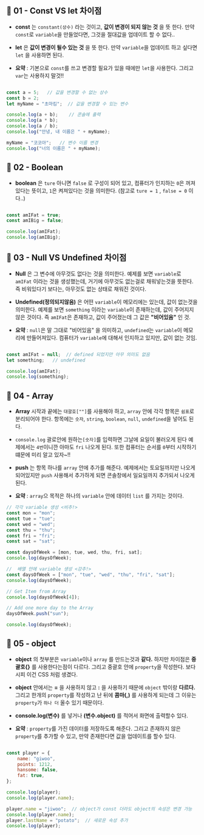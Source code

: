 ## 📍 01 - Const VS let 차이점

* **const** 는 `constant(상수)` 라는 것이고, **값이 변경이 되지 않는 것** 을 뜻 한다. 만약 `const`로 `variable`을 만들었다면, 그것을 절대값을 업데이트 할 수 없다..

* **let** 은 **값이 변경이 될수 있는 것** 을 뜻 한다. 만약 `variable`을 업데이트 하고 싶다면 `let` 을 사용하면 된다.

* **요약** : 기본으로 `const`를 쓰고 변경할 필요가 있을 때에만 `let`을 사용한다. 그리고 `var`는 사용하지 말것!! 

```JavaScript

const a = 5;   // 값을 변경할 수 없는 상수
const b = 2;
let myName = "초마킴";  // 값을 변경할 수 있는 변수

console.log(a + b);    // 콘솔에 출력
console.log(a * b);
console.log(a / b);
console.log("안녕, 내 이름은 " + myName);

myName = "코코아";   // 변수 이름 변경 
console.log("너의 이름은 " + myName);

```


## 📍 02 - Boolean

* **boolean** 은 `ture` 아니면 `false` 로 구성이 되어 있고, 컴퓨터가 인지하는 `0`은 꺼져있다는 뜻이고, `1`은 켜져있다는 것을 의미한다. (참고로 `ture = 1` , `false = 0` 이다..) 

```JavaScript

const amIFat = true;
const amIBig = false;

console.log(amIFat);
console.log(amIBig);

```

## 📍 03 - Null VS Undefined 차이점

* **Null** 은 그 변수에 아무것도 없다는 것을 의미한다. 예제를 보면 `variable`로 `amIFat` 이라는 것을 생성했는데, 거기에 아무것도 없는걸로 채워넣는것을 뜻한다. 즉 비워있다기 보다는, 아무것도 없는 상태로 채워진 것이다.

* **Undefined(정의되지않음)** 은 어떤 `variable`이 메모리에는 있는데, 값이 없는것을 의미한다. 예제를 보면 `something` 이라는 `variable`이 존재하는데, 값이 주어지지 않은 것이다. 즉 `amIFat`은 존재하고, 값이 주어졌는데 그 값은 **"비어있음"** 인 것.

* **요약** : `null`은 말 그대로 "비어있음" 을 의미하고, `undefined`는 `variable`이 메모리에 만들어져있다. 컴퓨터가 `variable`에 대해서 인지하고 있지만, 값이 없는 것임. 

```JavaScript

const amIFat = null;  // defined 되었지만 아무 의미도 없음
let something;   // undefined

console.log(amIFat);
console.log(something);

```

## 📍 04 - Array

* **Array** 시작과 끝에는 `대괄호[""]`를 사용해야 하고, `array` 안에 각각 항목은 `쉼표`로 분리되어야 한다. 항목에는 `숫자`, `string`, `boolean`, `null`, `undefined`을 넣어도 된다.

* `console.log` 괄로안에 원하는`[숫자]`를 입력하면 그날에 요일이 불러오게 된다 예제에서는 `4번`이니깐 아마도 `fri` 나오게 된다. 또한 컴퓨터는 순서를 `0`부터 시작하기 떄문에 미리 알고 있자~!!

* **push** 는 항목 하나를 `array` 안에 추가를 해준다. 예제에서는 토요일까지만 나오게 되어있지만 `push` 사용해서 추가하게 되면 콘솔창에서 일요일까지 추가되서 나오게 된다.

* **요약** : `array`으 목적은 하나의 `variable` 안에 데이터 `list` 를 가지는 것이다.

```JavaScript
// 각각 variable 생성 <비추!>
const mon = "mon";
const tue = "tue";
const wed = "wed";
const thu = "thu";
const fri = "fri";
const sat = "sat";

const daysOfWeek = [mon, tue, wed, thu, fri, sat];
console.log(daysOfWeek);

//  배열 안에 variable 생성 <강추!>
const daysOfWeek = ["mon", "tue", "wed", "thu", "fri", "sat"];
console.log(daysOfWeek);

// Get Item from Array
console.log(daysOfWeek[4]); 

// Add one more day to the Array
daysOfWeek.push("sun"); 

console.log(daysOfWeek);

```

## 📍 05 - object 

* **object** 의 첫부분은 `variable`이나 `array` 를 만드는것과 **같다.** 하지만 차이점은 **중괄호{}** 를 사용한다는점이 다르다. 그리고 중괄호 안에 `property`을 작성한다. 보다시피 이건 CSS 처럼 생겼다. 

* **object** 안에서는 **=** 을 사용하지 않고 **:** 을 사용하기 때문에 `object` 밖이랑 **다르다.** 그리고 한개의 `property`를 작성하고 난 뒤에 **콤마(,)** 를 사용하게 되는데 그 이유는 `property`가 `하나 더` 올수 있기 때문이다. 

* **console.log(변수)** 를 넣거나 **(변수.object)** 를 적어서 화면에 출력할수 있다.

* **요약** : `property`를 가진 데이터를 저장하도록 해준다. 그리고 존재하지 않은 `property`를 추가할 수 있고, 만약 존재한다면 값을 업데이트를 할수 있다. 

```JavaScript

const player = {
    name: "giwoo",
    points: 1212,
    hansome: false,
    fat: true,
};

console.log(player);
console.log(player.name);

player.name = "jiwoo";  // object가 const 더라도 object의 속성은 변경 가능
console.log(player.name);
player.lastName = "potato";  // 새로운 속성 추가
console.log(player);

```